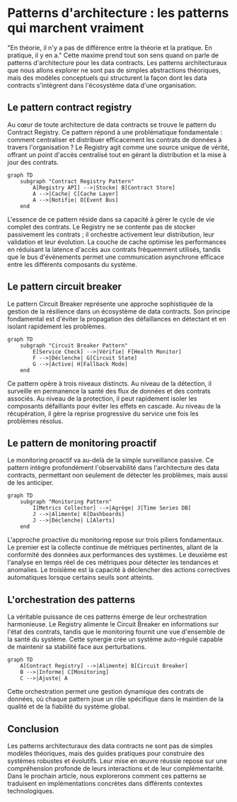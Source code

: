# Patterns d'architecture : les patterns qui marchent vraiment

"En théorie, il n'y a pas de différence entre la théorie et la pratique. En pratique, il y en a." Cette maxime prend tout son sens quand on parle de patterns d'architecture pour les data contracts. Les patterns architecturaux que nous allons explorer ne sont pas de simples abstractions théoriques, mais des modèles conceptuels qui structurent la façon dont les data contracts s'intègrent dans l'écosystème data d'une organisation.

## Le pattern contract registry

Au cœur de toute architecture de data contracts se trouve le pattern du Contract Registry. Ce pattern répond à une problématique fondamentale : comment centraliser et distribuer efficacement les contrats de données à travers l'organisation ? Le Registry agit comme une source unique de vérité, offrant un point d'accès centralisé tout en gérant la distribution et la mise à jour des contrats.

```mermaid
graph TD
    subgraph "Contract Registry Pattern"
        A[Registry API] -->|Stocke| B[Contract Store]
        A -->|Cache| C[Cache Layer]
        A -->|Notifie| D[Event Bus]
    end
```

L'essence de ce pattern réside dans sa capacité à gérer le cycle de vie complet des contrats. Le Registry ne se contente pas de stocker passivement les contrats ; il orchestre activement leur distribution, leur validation et leur évolution. La couche de cache optimise les performances en réduisant la latence d'accès aux contrats fréquemment utilisés, tandis que le bus d'événements permet une communication asynchrone efficace entre les différents composants du système.

## Le pattern circuit breaker

Le pattern Circuit Breaker représente une approche sophistiquée de la gestion de la résilience dans un écosystème de data contracts. Son principe fondamental est d'éviter la propagation des défaillances en détectant et en isolant rapidement les problèmes.

```mermaid
graph TD
    subgraph "Circuit Breaker Pattern"
        E[Service Check] -->|Vérifie| F[Health Monitor]
        F -->|Déclenche| G[Circuit State]
        G -->|Active| H[Fallback Mode]
    end
```

Ce pattern opère à trois niveaux distincts. Au niveau de la détection, il surveille en permanence la santé des flux de données et des contrats associés. Au niveau de la protection, il peut rapidement isoler les composants défaillants pour éviter les effets en cascade. Au niveau de la récupération, il gère la reprise progressive du service une fois les problèmes résolus.

## Le pattern de monitoring proactif

Le monitoring proactif va au-delà de la simple surveillance passive. Ce pattern intègre profondément l'observabilité dans l'architecture des data contracts, permettant non seulement de détecter les problèmes, mais aussi de les anticiper.

```mermaid
graph TD
    subgraph "Monitoring Pattern"
        I[Metrics Collector] -->|Agrège| J[Time Series DB]
        J -->|Alimente| K[Dashboards]
        J -->|Déclenche| L[Alerts]
    end
```

L'approche proactive du monitoring repose sur trois piliers fondamentaux. Le premier est la collecte continue de métriques pertinentes, allant de la conformité des données aux performances des systèmes. Le deuxième est l'analyse en temps réel de ces métriques pour détecter les tendances et anomalies. Le troisième est la capacité à déclencher des actions correctives automatiques lorsque certains seuils sont atteints.

## L'orchestration des patterns

La véritable puissance de ces patterns émerge de leur orchestration harmonieuse. Le Registry alimente le Circuit Breaker en informations sur l'état des contrats, tandis que le monitoring fournit une vue d'ensemble de la santé du système. Cette synergie crée un système auto-régulé capable de maintenir sa stabilité face aux perturbations.

```mermaid
graph TD
    A[Contract Registry] -->|Alimente| B[Circuit Breaker]
    B -->|Informe| C[Monitoring]
    C -->|Ajuste| A
```

Cette orchestration permet une gestion dynamique des contrats de données, où chaque pattern joue un rôle spécifique dans le maintien de la qualité et de la fiabilité du système global.

## Conclusion

Les patterns architecturaux des data contracts ne sont pas de simples modèles théoriques, mais des guides pratiques pour construire des systèmes robustes et évolutifs. Leur mise en œuvre réussie repose sur une compréhension profonde de leurs interactions et de leur complémentarité. Dans le prochain article, nous explorerons comment ces patterns se traduisent en implémentations concrètes dans différents contextes technologiques.